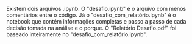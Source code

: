 Existem dois arquivos .ipynb. O "desafio.ipynb" é o arquivo com menos comentários entre o código.
Já o "desafio_com_relatório.ipynb" é o notebook que contém informações completas e passo a passo de cada decisão
tomada na análise e o porque. O "Relatório Desafio.pdf" foi baseado inteiramente no "desafio_com_relatório.ipynb".
